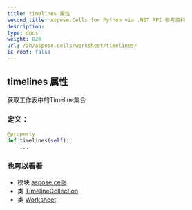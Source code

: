 ```yaml
---
title: timelines 属性
second_title: Aspose.Cells for Python via .NET API 参考资料
description:
type: docs
weight: 820
url: /zh/aspose.cells/worksheet/timelines/
is_root: false
---
```

## timelines 属性

获取工作表中的Timeline集合
### 定义：
```python
@property
def timelines(self):
    ...
```

### 也可以看看
* 模块 [aspose.cells](../../)
* 类 [TimelineCollection](/cells/python-net/zh/aspose.cells.timelines/timelinecollection)
* 类 [Worksheet](/cells/python-net/zh/aspose.cells/worksheet)
